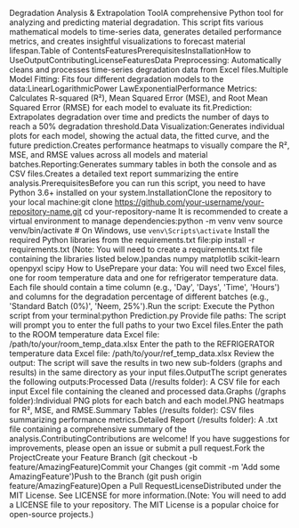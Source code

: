 Degradation Analysis & Extrapolation ToolA comprehensive Python tool for analyzing and predicting material degradation. This script fits various mathematical models to time-series data, generates detailed performance metrics, and creates insightful visualizations to forecast material lifespan.Table of ContentsFeaturesPrerequisitesInstallationHow to UseOutputContributingLicenseFeaturesData Preprocessing: Automatically cleans and processes time-series degradation data from Excel files.Multiple Model Fitting: Fits four different degradation models to the data:LinearLogarithmicPower LawExponentialPerformance Metrics: Calculates R-squared (R²), Mean Squared Error (MSE), and Root Mean Squared Error (RMSE) for each model to evaluate its fit.Prediction: Extrapolates degradation over time and predicts the number of days to reach a 50% degradation threshold.Data Visualization:Generates individual plots for each model, showing the actual data, the fitted curve, and the future prediction.Creates performance heatmaps to visually compare the R², MSE, and RMSE values across all models and material batches.Reporting:Generates summary tables in both the console and as CSV files.Creates a detailed text report summarizing the entire analysis.PrerequisitesBefore you can run this script, you need to have Python 3.6+ installed on your system.InstallationClone the repository to your local machine:git clone https://github.com/your-username/your-repository-name.git
cd your-repository-name
It is recommended to create a virtual environment to manage dependencies:python -m venv venv
source venv/bin/activate  # On Windows, use `venv\Scripts\activate`
Install the required Python libraries from the requirements.txt file:pip install -r requirements.txt
(Note: You will need to create a requirements.txt file containing the libraries listed below.)pandas
numpy
matplotlib
scikit-learn
openpyxl
scipy
How to UsePrepare your data: You will need two Excel files, one for room temperature data and one for refrigerator temperature data. Each file should contain a time column (e.g., 'Day', 'Days', 'Time', 'Hours') and columns for the degradation percentage of different batches (e.g., 'Standard Batch (0%)', 'Neem, 25%').Run the script: Execute the Python script from your terminal:python Prediction.py
Provide file paths: The script will prompt you to enter the full paths to your two Excel files.Enter the path to the ROOM temperature data Excel file: /path/to/your/room_temp_data.xlsx
Enter the path to the REFRIGERATOR temperature data Excel file: /path/to/your/ref_temp_data.xlsx
Review the output: The script will save the results in two new sub-folders (graphs and results) in the same directory as your input files.OutputThe script generates the following outputs:Processed Data (/results folder): A CSV file for each input Excel file containing the cleaned and processed data.Graphs (/graphs folder):Individual PNG plots for each batch and each model.PNG heatmaps for R², MSE, and RMSE.Summary Tables (/results folder): CSV files summarizing performance metrics.Detailed Report (/results folder): A .txt file containing a comprehensive summary of the analysis.ContributingContributions are welcome! If you have suggestions for improvements, please open an issue or submit a pull request.Fork the ProjectCreate your Feature Branch (git checkout -b feature/AmazingFeature)Commit your Changes (git commit -m 'Add some AmazingFeature')Push to the Branch (git push origin feature/AmazingFeature)Open a Pull RequestLicenseDistributed under the MIT License. See LICENSE for more information.(Note: You will need to add a LICENSE file to your repository. The MIT License is a popular choice for open-source projects.)
